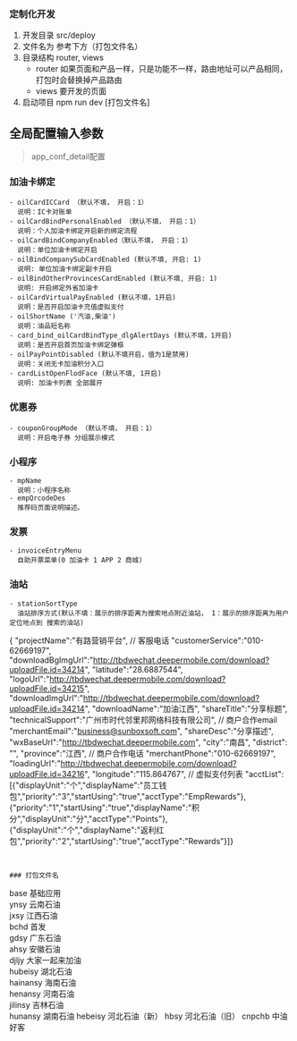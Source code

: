 ### 定制化开发
1. 开发目录 src/deploy
2. 文件名为 参考下方（打包文件名）
3. 目录结构 router, views
   - router 如果页面和产品一样，只是功能不一样，路由地址可以产品相同，打包时会替换掉产品路由
   - views 要开发的页面
4. 启动项目 npm run dev [打包文件名]

## 全局配置输入参数
> app_conf_detail配置  
### 加油卡绑定
```
- oilCardICCard （默认不填， 开启：1）
  说明：IC卡对账单
- oilCardBindPersonalEnabled （默认不填， 开启：1）
  说明：个人加油卡绑定开启新的绑定流程
- oilCardBindCompanyEnabled（默认不填， 开启：1）
  说明：单位加油卡绑定开启
- oilBindCompanySubCardEnabled (默认不填, 开启: 1)
  说明: 单位加油卡绑定副卡开启
- oilBindOtherProvincesCardEnabled (默认不填, 开启: 1)
  说明: 开启绑定外省加油卡
- oilCardVirtualPayEnabled (默认不填，1开启) 
  说明：是否开启加油卡充值虚拟支付
- oilShortName ('汽油,柴油') 
  说明：油品短名称
- card_bind_oilCardBindType_dlgAlertDays (默认不填，1开启) 
  说明：是否开启首页加油卡绑定弹框 
- oilPayPointDisabled (默认不填开启，值为1是禁用)
  说明：关闭无卡加油积分入口
- cardListOpenFlodFace (默认不填, 1开启)
  说明: 加油卡列表 全部展开
```
### 优惠券

```
- couponGroupMode （默认不填， 开启：1）
  说明：开启电子券 分组展示模式
```
### 小程序

```
- mpName
  说明：小程序名称
- empQrcodeDes
  推荐码页面说明描述。

```
### 发票

```
- invoiceEntryMenu   
  自助开票菜单(0 加油卡 1 APP 2 商城)

```
### 油站

```
- stationSortType   
  油站排序方式(默认不填：展示的排序距离为搜索地点附近油站， 1：展示的排序距离为用户定位地点到 搜索的油站)

```

{
"projectName":"有路营销平台",
// 客服电话
"customerService":"010-62669197",
"downloadBgImgUrl":"http://tbdwechat.deepermobile.com/download?uploadFile.id=34214",
"latitude":"28.6887544",
"logoUrl":"http://tbdwechat.deepermobile.com/download?uploadFile.id=34215",
"downloadImgUrl":"http://tbdwechat.deepermobile.com/download?uploadFile.id=34214",
"downloadName":"加油江西",
"shareTitle":"分享标题",
"technicalSupport":"广州市时代邻里邦网络科技有限公司",
 // 商户合作email
"merchantEmail":"business@sunboxsoft.com",
"shareDesc":"分享描述",
"wxBaseUrl":"http://tbdwechat.deepermobile.com",
"city":"南昌",
"district": "",
"province":"江西",
 // 商户合作电话
"merchantPhone":"010-62669197",
"loadingUrl":"http://tbdwechat.deepermobile.com/download?uploadFile.id=34216",
"longitude":"115.864767",
// 虚拟支付列表
"acctList":[{"displayUnit":"个","displayName":"员工钱包","priority":"3","startUsing":"true","acctType":"EmpRewards"},{"priority":"1","startUsing":"true","displayName":"积分","displayUnit":"分","acctType":"Points"},{"displayUnit":"个","displayName":"返利红包","priority":"2","startUsing":"true","acctType":"Rewards"}]}
```


### 打包文件名
```
base                    基础应用                        
ynsy                    云南石油       
jxsy                    江西石油              
bchd                    首发         
gdsy                    广东石油         
ahsy                    安徽石油        
djljy                   大家一起来加油    
hubeisy                 湖北石油        
hainansy                海南石油                  
henansy                 河南石油       
jilinsy                 吉林石油          
hunansy                 湖南石油
hebeisy                 河北石油（新）
hbsy                    河北石油（旧）
cnpchb                  中油好客
```
